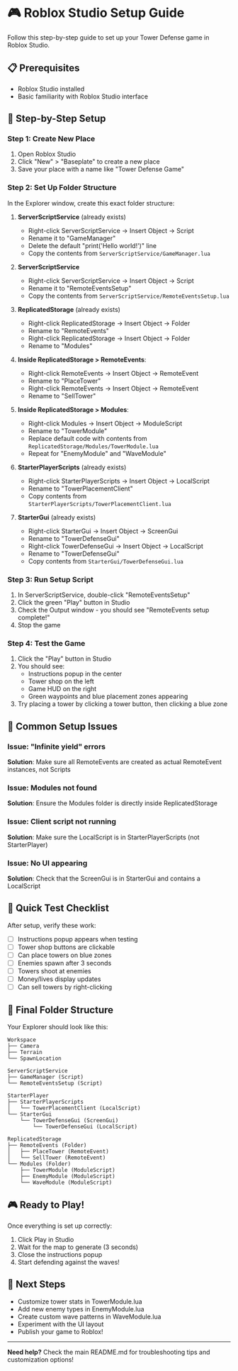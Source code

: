 # 🎮 Roblox Studio Setup Guide

Follow this step-by-step guide to set up your Tower Defense game in Roblox Studio.

## 📋 Prerequisites
- Roblox Studio installed
- Basic familiarity with Roblox Studio interface

## 🚀 Step-by-Step Setup

### Step 1: Create New Place
1. Open Roblox Studio
2. Click "New" > "Baseplate" to create a new place
3. Save your place with a name like "Tower Defense Game"

### Step 2: Set Up Folder Structure
In the Explorer window, create this exact folder structure:

1. **ServerScriptService** (already exists)
   - Right-click ServerScriptService → Insert Object → Script
   - Rename it to "GameManager"
   - Delete the default "print('Hello world!')" line
   - Copy the contents from `ServerScriptService/GameManager.lua`

2. **ServerScriptService** 
   - Right-click ServerScriptService → Insert Object → Script
   - Rename it to "RemoteEventsSetup"
   - Copy the contents from `ServerScriptService/RemoteEventsSetup.lua`

3. **ReplicatedStorage** (already exists)
   - Right-click ReplicatedStorage → Insert Object → Folder
   - Rename to "RemoteEvents"
   - Right-click ReplicatedStorage → Insert Object → Folder
   - Rename to "Modules"

4. **Inside ReplicatedStorage > RemoteEvents**:
   - Right-click RemoteEvents → Insert Object → RemoteEvent
   - Rename to "PlaceTower"
   - Right-click RemoteEvents → Insert Object → RemoteEvent
   - Rename to "SellTower"

5. **Inside ReplicatedStorage > Modules**:
   - Right-click Modules → Insert Object → ModuleScript
   - Rename to "TowerModule"
   - Replace default code with contents from `ReplicatedStorage/Modules/TowerModule.lua`
   - Repeat for "EnemyModule" and "WaveModule"

6. **StarterPlayerScripts** (already exists)
   - Right-click StarterPlayerScripts → Insert Object → LocalScript
   - Rename to "TowerPlacementClient"
   - Copy contents from `StarterPlayerScripts/TowerPlacementClient.lua`

7. **StarterGui** (already exists)
   - Right-click StarterGui → Insert Object → ScreenGui
   - Rename to "TowerDefenseGui"
   - Right-click TowerDefenseGui → Insert Object → LocalScript
   - Rename to "TowerDefenseGui"
   - Copy contents from `StarterGui/TowerDefenseGui.lua`

### Step 3: Run Setup Script
1. In ServerScriptService, double-click "RemoteEventsSetup"
2. Click the green "Play" button in Studio
3. Check the Output window - you should see "RemoteEvents setup complete!"
4. Stop the game

### Step 4: Test the Game
1. Click the "Play" button in Studio
2. You should see:
   - Instructions popup in the center
   - Tower shop on the left
   - Game HUD on the right
   - Green waypoints and blue placement zones appearing
3. Try placing a tower by clicking a tower button, then clicking a blue zone

## 🔧 Common Setup Issues

### Issue: "Infinite yield" errors
**Solution**: Make sure all RemoteEvents are created as actual RemoteEvent instances, not Scripts

### Issue: Modules not found
**Solution**: Ensure the Modules folder is directly inside ReplicatedStorage

### Issue: Client script not running
**Solution**: Make sure the LocalScript is in StarterPlayerScripts (not StarterPlayer)

### Issue: No UI appearing
**Solution**: Check that the ScreenGui is in StarterGui and contains a LocalScript

## 🎯 Quick Test Checklist

After setup, verify these work:
- [ ] Instructions popup appears when testing
- [ ] Tower shop buttons are clickable
- [ ] Can place towers on blue zones
- [ ] Enemies spawn after 3 seconds
- [ ] Towers shoot at enemies
- [ ] Money/lives display updates
- [ ] Can sell towers by right-clicking

## 📁 Final Folder Structure
Your Explorer should look like this:
```
Workspace
├── Camera
├── Terrain
└── SpawnLocation

ServerScriptService
├── GameManager (Script)
└── RemoteEventsSetup (Script)

StarterPlayer
├── StarterPlayerScripts
│   └── TowerPlacementClient (LocalScript)
└── StarterGui
    └── TowerDefenseGui (ScreenGui)
        └── TowerDefenseGui (LocalScript)

ReplicatedStorage
├── RemoteEvents (Folder)
│   ├── PlaceTower (RemoteEvent)
│   └── SellTower (RemoteEvent)
└── Modules (Folder)
    ├── TowerModule (ModuleScript)
    ├── EnemyModule (ModuleScript)
    └── WaveModule (ModuleScript)
```

## 🎮 Ready to Play!
Once everything is set up correctly:
1. Click Play in Studio
2. Wait for the map to generate (3 seconds)
3. Close the instructions popup
4. Start defending against the waves!

## 🔄 Next Steps
- Customize tower stats in TowerModule.lua
- Add new enemy types in EnemyModule.lua
- Create custom wave patterns in WaveModule.lua
- Experiment with the UI layout
- Publish your game to Roblox!

---
**Need help?** Check the main README.md for troubleshooting tips and customization options!